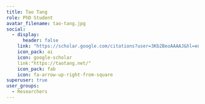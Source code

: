```yaml
---
title: Tao Tang
role: PhD Student
avatar_filename: tao-tang.jpg
social:
  - display:
      header: false
    link: "https://scholar.google.com/citations?user=3Kb2BeoAAAAJ&hl=en "
    icon_pack: ai
    icon: google-scholar
    link:"https://taotang.net/"
    icon_pack: fab
    icon: fa-arrow-up-right-from-square
superuser: true
user_groups:
  - Researchers
---
```

